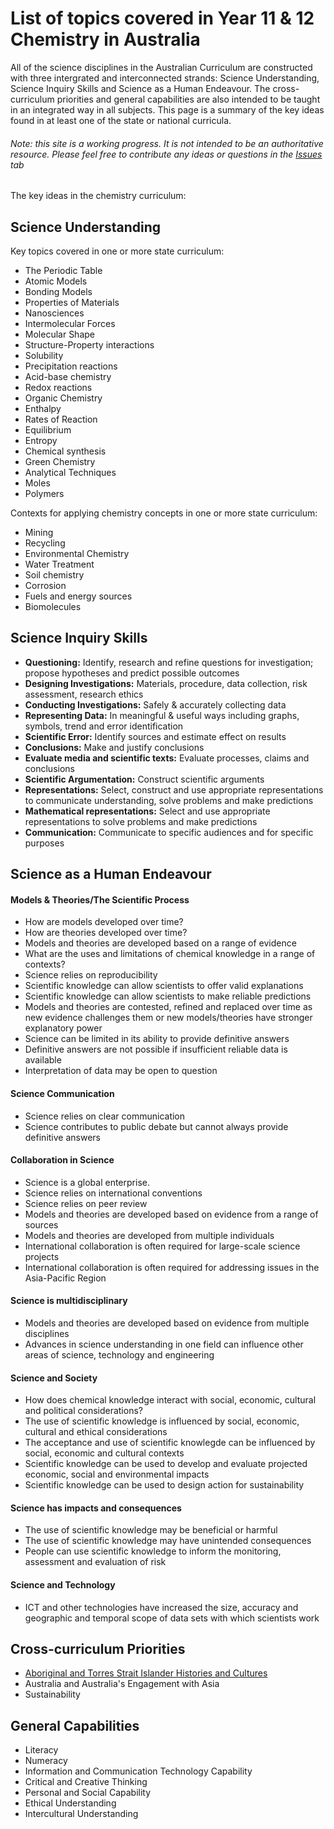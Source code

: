 <h1>List of topics covered in Year 11 & 12 Chemistry in Australia</h1>


<p>All of the science disciplines in the Australian Curriculum are constructed with three intergrated and interconnected strands: Science Understanding, Science Inquiry Skills and Science as a Human Endeavour. The cross-curriculum priorities and general capabilities are also intended to be taught in an integrated way in all subjects. This page is a summary of the key ideas found in at least one of the state or national curricula.
  
<h6>Note: this site is a working progress. It is not intended to be an authoritative resource. Please feel free to contribute any ideas or questions in the <a href="https://github.com/GFirmer/Chemistry-teacher/issues">Issues</a> tab</h6>

<p>The key ideas in the chemistry curriculum:</p>

<h2>Science Understanding</h2>

<p>Key topics covered in one or more state curriculum:</p>

<ul>
  <li>The Periodic Table</li>
  <li>Atomic Models</li>
  <li>Bonding Models</li>
  <li>Properties of Materials</li>
  <li>Nanosciences</li>
  <li>Intermolecular Forces</li>
  <li>Molecular Shape</li>
  <li>Structure-Property interactions</li>
  <li>Solubility</li>
  <li>Precipitation reactions</li>
  <li>Acid-base chemistry</li>
  <li>Redox reactions</li>
  <li>Organic Chemistry</li>
  <li>Enthalpy</li>
  <li>Rates of Reaction</li>
  <li>Equilibrium</li>
  <li>Entropy</li>
  <li>Chemical synthesis</li>
  <li>Green Chemistry</li>
  <li>Analytical Techniques</li>
  <li>Moles</li>
  <li>Polymers</li>
</ul>

<p>Contexts for applying chemistry concepts in one or more state curriculum:</p>

<ul>
  <li>Mining</li>
  <li>Recycling</li>
  <li>Environmental Chemistry</li>
  <li>Water Treatment</li>
  <li>Soil chemistry</li>
  <li>Corrosion</li>
  <li>Fuels and energy sources</li>
  <li>Biomolecules</li>
</ul>

<h2>Science Inquiry Skills</h2>
<ul>
  <li><b>Questioning:</b> Identify, research and refine questions for investigation; propose hypotheses and predict possible outcomes</li>
  <li><b>Designing Investigations:</b> Materials, procedure, data collection, risk assessment, research ethics</li>
  <li><b>Conducting Investigations:</b> Safely & accurately collecting data</li>
  <li><b>Representing Data:</b> In meaningful & useful ways including graphs, symbols, trend and error identification</li>
  <li><b>Scientific Error:</b> Identify sources and estimate effect on results</li>
  <li><b>Conclusions:</b> Make and justify conclusions</li>
  <li><b>Evaluate media and scientific texts:</b> Evaluate processes, claims and conclusions</li>
  <li><b>Scientific Argumentation:</b> Construct scientific arguments</li>
  <li><b>Representations:</b> Select, construct and use appropriate representations to communicate understanding, solve problems and make predictions</li>
  <li><b>Mathematical representations:</b> Select and use appropriate representations to solve problems and make predictions</li>
  <li><b>Communication:</b> Communicate to specific audiences and for specific purposes</li>
</ul>


<h2>Science as a Human Endeavour</h2>

<h4>Models & Theories/The Scientific Process</h4>
<ul>
  <li>How are models developed over time?</li>
  <li>How are theories developed over time?</li>
  <li>Models and theories are developed based on a range of evidence</li>
  <li>What are the uses and limitations of chemical knowledge in a range of contexts?</li>
  <li>Science relies on reproducibility</li>
  <li>Scientific knowledge can allow scientists to offer valid explanations</li>
  <li>Scientific knowledge can allow scientists to make reliable predictions</li>
  <li>Models and theories are contested, refined and replaced over time as new evidence challenges them or new models/theories have stronger explanatory power</li>
  <li>Science can be limited in its ability to provide definitive answers</li>
  <li>Definitive answers are not possible if insufficient reliable data is available</li>
  <li>Interpretation of data may be open to question</li>
</ul>

<h4>Science Communication</h4>
<ul>
  <li>Science relies on clear communication</li>
  <li>Science contributes to public debate but cannot always provide definitive answers</li>
</ul>

<h4>Collaboration in Science</h4>
<ul>
  <li>Science is a global enterprise.</li>
  <li>Science relies on international conventions</li>
  <li>Science relies on peer review</li>
  <li>Models and theories are developed based on evidence from a range of sources</li>
  <li>Models and theories are developed from multiple individuals</li>
  <li>International collaboration is often required for large-scale science projects</li>
  <li>International collaboration is often required for addressing issues in the Asia-Pacific Region</li>
</ul>

<h4>Science is multidisciplinary</h4>
<ul>
  <li>Models and theories are developed based on evidence from multiple disciplines</li>
  <li>Advances in science understanding in one field can influence other areas of science, technology and engineering</li>
</ul>

<h4>Science and Society</h4>
<ul>
  <li>How does chemical knowledge interact with social, economic, cultural and political considerations?</li>
  <li>The use of scientific knowledge is influenced by social, economic, cultural and ethical considerations</li>
  <li>The acceptance and use of scientific knowlegde can be influenced by social, economic and cultural contexts</li>
  <li>Scientific knowledge can be used to develop and evaluate projected economic, social and environmental impacts</li>
  <li>Scientific knowledge can be used to design action for sustainability</li>
</ul>

<h4>Science has impacts and consequences</h4>
<ul>
  <li>The use of scientific knowledge may be beneficial or harmful</li>
  <li>The use of scientific knowledge may have unintended consequences</li>
  <li>People can use scientific knowledge to inform the monitoring, assessment and evaluation of risk</li>
</ul>

<h4>Science and Technology</h4>
<ul>
  <li>ICT and other technologies have increased the size, accuracy and geographic and temporal scope of data sets with which scientists work</li>
</ul>

<h2>Cross-curriculum Priorities</h2>
<ul>
  <li><a href="https://gfirmer.github.io/Chemistry-teacher/ATSI-science">Aboriginal and Torres Strait Islander Histories and Cultures</a></li>
  <li>Australia and Australia's Engagement with Asia</li>
  <li>Sustainability</li>
</ul>

<h2>General Capabilities</h2>
<ul>
  <li>Literacy</li>
  <li>Numeracy</li>
  <li>Information and Communication Technology Capability</li>
  <li>Critical and Creative Thinking</li>
  <li>Personal and Social Capability</li>
  <li>Ethical Understanding</li>
  <li>Intercultural Understanding</li>
</ul>


